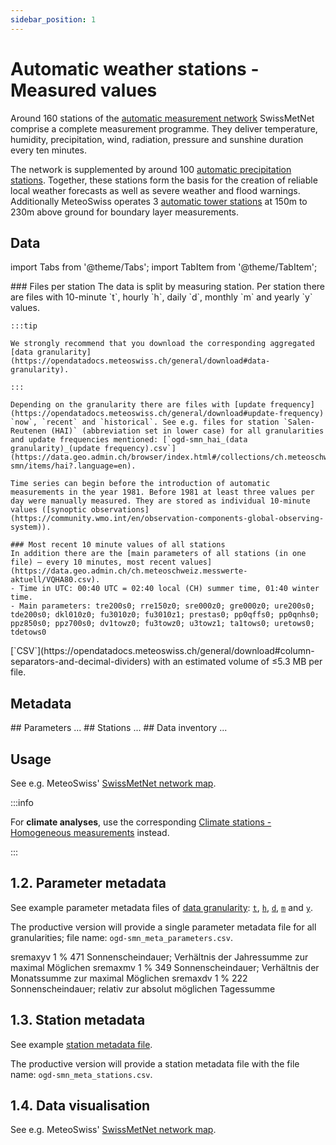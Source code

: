 ```yaml
---
sidebar_position: 1
---
```


# Automatic weather stations - Measured values

Around 160 stations of the [automatic measurement network](https://www.meteoswiss.admin.ch/weather/measurement-systems/land-based-stations/automatic-measurement-network.html) SwissMetNet comprise a complete measurement programme. They deliver temperature, humidity, precipitation, wind, radiation, pressure and sunshine duration every ten minutes.

The network is supplemented by around 100 [automatic precipitation stations](/a-data-groundbased/a2-automatic-precipitation-stations). Together, these stations form the basis for the creation of reliable local weather forecasts as well as severe weather and flood warnings. Additionally MeteoSwiss operates 3 [automatic tower stations](/a-data-groundbased/a3-automatic-tower-stations) at 150m to 230m above ground for boundary layer measurements.

## Data

import Tabs from '@theme/Tabs';
import TabItem from '@theme/TabItem';

<Tabs queryString="data">
  <TabItem value="data-structure" label="Data structure">
    ### Files per station
    The data is split by measuring station. Per station there are files with 10-minute `t`, hourly `h`, daily `d`, monthly `m` and yearly `y` values.

    :::tip
    
    We strongly recommend that you download the corresponding aggregated [data granularity](https://opendatadocs.meteoswiss.ch/general/download#data-granularity).

    :::
   
    Depending on the granularity there are files with [update frequency](https://opendatadocs.meteoswiss.ch/general/download#update-frequency) `now`, `recent` and `historical`. See e.g. files for station `Salen-Reutenen (HAI)` (abbreviation set in lower case) for all granularities and update frequencies mentioned: [`ogd-smn_hai_(data granularity)_(update frequency).csv`](https://data.geo.admin.ch/browser/index.html#/collections/ch.meteoschweiz.ogd-smn/items/hai?.language=en).
    
    Time series can begin before the introduction of automatic measurements in the year 1981. Before 1981 at least three values per day were manually measured. They are stored as individual 10-minute values ([synoptic observations](https://community.wmo.int/en/observation-components-global-observing-system)).

    ### Most recent 10 minute values of all stations
    In addition there are the [main parameters of all stations (in one file) – every 10 minutes, most recent values](https://data.geo.admin.ch/ch.meteoschweiz.messwerte-aktuell/VQHA80.csv).
    - Time in UTC: 00:40 UTC = 02:40 local (CH) summer time, 01:40 winter time.
    - Main parameters: tre200s0; rre150z0; sre000z0; gre000z0; ure200s0; tde200s0; dkl010z0; fu3010z0; fu3010z1; prestas0; pp0qffs0; pp0qnhs0; ppz850s0; ppz700s0; dv1towz0; fu3towz0; u3towz1; ta1tows0; uretows0; tdetows0
  </TabItem>
  <TabItem value="data-format" label="Format">
    [`CSV`](https://opendatadocs.meteoswiss.ch/general/download#column-separators-and-decimal-dividers) with an estimated volume of ≤5.3 MB per file.
  </TabItem>
</Tabs>

## Metadata

<Tabs queryString="data">
  <TabItem value="metadata" label="Metadata">
    ## Parameters
    ...
    ## Stations
    ...
    ## Data inventory
    ...
  </TabItem>
</Tabs>

## Usage

See e.g. MeteoSwiss' [SwissMetNet network map](https://www.meteoswiss.admin.ch/services-and-publications/applications/measurement-values-and-measuring-networks.html#param=messnetz-automatisch&lang=en).

:::info

For **climate analyses**, use the corresponding [Climate stations - Homogeneous measurements](https://opendatadocs.meteoswiss.ch/climate-data) instead.

:::










## 1.2. Parameter metadata
See example parameter metadata files of [data granularity](https://github.com/MeteoSwiss/opendata-download?tab=readme-ov-file#data-granularity): [`t`](https://github.com/MeteoSwiss/publication-opendata/blob/main/data-surface/metadaten-parameter/metadata-parameter-smn-T.csv), [`h`](https://github.com/MeteoSwiss/publication-opendata/blob/main/data-surface/metadaten-parameter/metadata-parameter-smn-H.csv), [`d`](https://github.com/MeteoSwiss/publication-opendata/blob/main/data-surface/metadaten-parameter/metadata-parameter-smn-D.csv), [`m`](https://github.com/MeteoSwiss/publication-opendata/blob/main/data-surface/metadaten-parameter/metadata-parameter-smn-M.csv) and [`y`](https://github.com/MeteoSwiss/publication-opendata/blob/main/data-surface/metadaten-parameter/metadata-parameter-smn-Y.csv).

The productive version will provide a single parameter metadata file for all granularities; file name: `ogd-smn_meta_parameters.csv`.

<!-- **Codes** -->
sremaxyv	1 	%	471 	Sonnenscheindauer; Verhältnis der Jahressumme zur maximal Möglichen
sremaxmv	1 	%	349 	Sonnenscheindauer; Verhältnis der Monatssumme zur maximal Möglichen
sremaxdv	1 	%	222 	Sonnenscheindauer; relativ zur absolut möglichen Tagessumme
<!-- ... -->

## 1.3. Station metadata
See example [station metadata file](https://data.geo.admin.ch/ch.meteoschweiz.messnetz-automatisch/ch.meteoschweiz.messnetz-automatisch_en.csv).

The productive version will provide a station metadata file with the file name: `ogd-smn_meta_stations.csv`.

## 1.4. Data visualisation
See e.g. MeteoSwiss' [SwissMetNet network map](https://www.meteoswiss.admin.ch/services-and-publications/applications/measurement-values-and-measuring-networks.html#param=messnetz-automatisch&lang=en).
